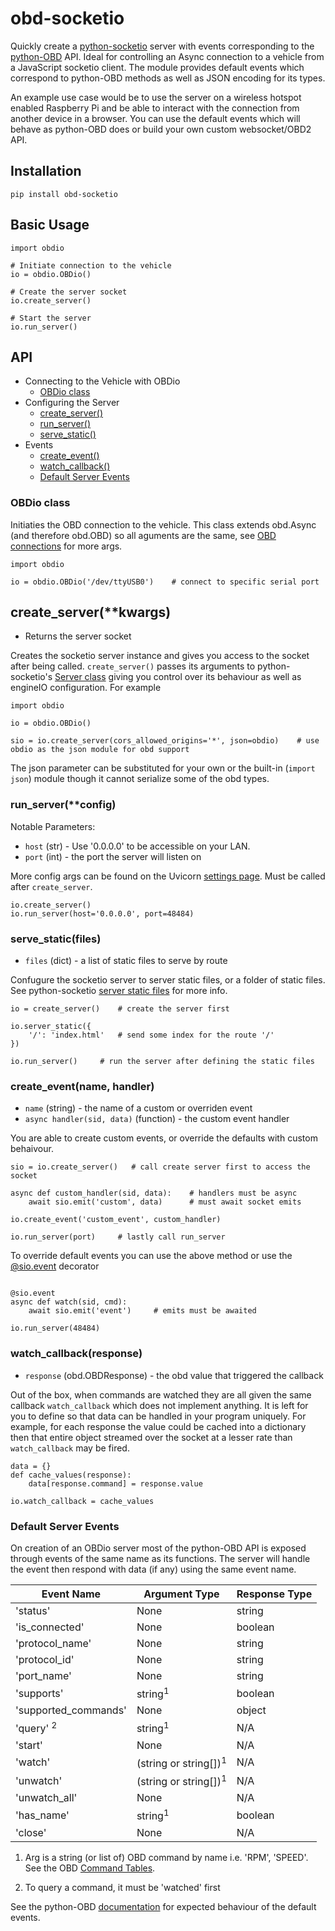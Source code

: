 # obd-socketio

Quickly create a [python-socketio](https://github.com/miguelgrinberg/python-socketio) server with events corresponding to the [python-OBD](https://github.com/brendan-w/python-OBD) API. Ideal for controlling an Async connection to a vehicle from a JavaScript socketio client. The module provides default events which correspond to python-OBD methods as well as JSON encoding for its types.

An example use case would be to use the server on a wireless hotspot enabled Raspberry Pi and be able to interact with the connection from another device in a browser. You can use the default events which will behave as python-OBD does or build your own custom websocket/OBD2 API.

## Installation
```
pip install obd-socketio
```

## Basic Usage
```
import obdio

# Initiate connection to the vehicle
io = obdio.OBDio()

# Create the server socket
io.create_server()  

# Start the server
io.run_server()
```

## API

- Connecting to the Vehicle with OBDio  
    - [OBDio class](#obdio-class)
- Configuring the Server
    - [create_server()](#create-server)
    - [run_server()](#run-server)
    - [serve_static()](#serve-static)
- Events
    - [create_event()](#create-event)
    - [watch_callback()](#watch-callback)
    - [Default Server Events](#def-events)


### <a name="obdio-class" /> OBDio class 
Initiaties the OBD connection to the vehicle. This class extends obd.Async (and therefore obd.OBD) so all aguments are the same, see [OBD connections](https://python-obd.readthedocs.io/en/latest/Connections/) for more args.
```
import obdio

io = obdio.OBDio('/dev/ttyUSB0')    # connect to specific serial port
``` 

## <a name="create-server"/> create_server(**kwargs)
- Returns the server socket

Creates the socketio server instance and gives you access to the socket after being called. `create_server()` passes its arguments to python-socketio's [Server class](https://python-socketio.readthedocs.io/en/latest/api.html#server-class) giving you control over its behaviour as well as engineIO configuration. For example
```
import obdio

io = obdio.OBDio()

sio = io.create_server(cors_allowed_origins='*', json=obdio)    # use obdio as the json module for obd support
```
The json parameter can be substituted for your own or the built-in (`import json`) module though it cannot serialize some of the obd types.

### <a name="run-server"/> run_server(**config)
Notable Parameters:
- `host` (str) - Use '0.0.0.0' to be accessible on your LAN. 
- `port` (int) - the port the server will listen on

More config args can be found on the Uvicorn [settings page](https://www.uvicorn.org/settings/). Must be called after `create_server`.
```
io.create_server()
io.run_server(host='0.0.0.0', port=48484)
```

### <a name="serve-static"/> serve_static(files)
-  `files` (dict) - a list of static files to serve by route

Confugure the socketio server to server static files, or a folder of static files. See python-socketio [server static files](https://python-socketio.readthedocs.io/en/latest/server.html#serving-static-files) for more info.
```
io = create_server()    # create the server first

io.server_static({
    '/': 'index.html'   # send some index for the route '/'
})

io.run_server()     # run the server after defining the static files
```

### <a name="create-event"/> create_event(name, handler)
- `name` (string) - the name of a custom or overriden event
- `async handler(sid, data)` (function) - the custom event handler

You are able to create custom events, or override the defaults with custom behaivour.
```
sio = io.create_server()   # call create server first to access the socket

async def custom_handler(sid, data):    # handlers must be async
    await sio.emit('custom', data)      # must await socket emits

io.create_event('custom_event', custom_handler)

io.run_server(port)     # lastly call run_server
```
To override default events you can use the above method or use the [@sio.event](https://python-socketio.readthedocs.io/en/latest/server.html#defining-event-handlers) decorator
```

@sio.event
async def watch(sid, cmd):
    await sio.emit('event')     # emits must be awaited

io.run_server(48484)
```

### <a name="watch-callback"/> watch_callback(response)
- `response` (obd.OBDResponse) - the obd value that triggered the callback

Out of the box, when commands are watched they are all given the same callback `watch_callback` which does not implement anything. It is left for you to define so that data can be handled in your program uniquely. For example, for each response the value could be cached into a dictionary then that entire object streamed over the socket at a lesser rate than `watch_callback` may be fired.

```
data = {}
def cache_values(response):
    data[response.command] = response.value

io.watch_callback = cache_values
```

### <a name="def-events"/> Default Server Events
On creation of an OBDio server most of the python-OBD API is exposed through events of the same name as its functions. The server will handle the event then respond with data (if any) using the same event name.

| **Event Name**        | **Argument Type**          | **Response Type** |
|-----------------------|----------------------------|-------------------|
| 'status'              | None                       | string            |
| 'is_connected'        | None                       | boolean           |
| 'protocol_name'       | None                       | string            |
| 'protocol_id'         | None                       | string            |
| 'port_name'           | None                       | string            |
| 'supports'            | string<sup>1               | boolean           |
| 'supported_commands'  | None                       | object            |
| 'query' <sup>2        | string<sup>1               | N/A               |
| 'start'               | None                       | N/A               |
| 'watch'               | (string or string[])<sup>1 | N/A               |
| 'unwatch'             | (string or string[])<sup>1 | N/A               |
| 'unwatch_all'         | None                       | N/A               |
| 'has_name'            | string<sup>1               | boolean           |
| 'close'               | None                       | N/A               |

1. Arg is a string (or list of) OBD command by name i.e. 'RPM', 'SPEED'. See the OBD [Command Tables](https://python-obd.readthedocs.io/en/latest/Command%20Tables/).

2. To query a command, it must be 'watched' first

See the python-OBD [documentation](https://python-obd.readthedocs.io/en/latest/) for expected behaviour of the default events.



